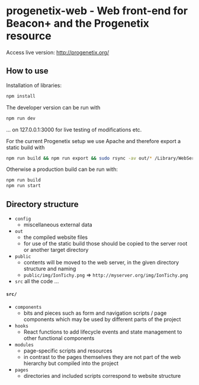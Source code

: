 # progenetix-web - Web front-end for Beacon+ and the Progenetix resource

Access live version: http://progenetix.org/

## How to use

Installation of libraries:

```bash
npm install
```

The developer version can be run with

```bash
npm run dev
```

... on 127.0.0.1:3000 for live testing of modifications etc.

For the current Progenetix setup we use Apache and therefore export a static
build with

```bash
npm run build && npm run export && sudo rsync -av out/* /Library/WebServer/Documents
```

Otherwise a production build can be run with:

```bash
npm run build
npm run start
```


## Directory structure

* `config`
  - miscellaneous external data
* `out`
  - the compiled website files
  - for use of the static build those should be copied to the server root or another target directory 
* `public`
  - contents will be moved to the web server, in the given directory structure and naming
  - `public/img/IonTichy.png` => `http://myserver.org/img/IonTichy.png`
* `src` all the code ...

#### `src/`

* `components`
  - bits and pieces such as form and navigation scripts / page components which may be used by different parts of the project
* `hooks`
  - React functions to add lifecycle events and state management to other functional components
* `modules`
  - page-specific scripts and resources
  - in contrast to the pages themselves they are not part of the web hierarchy but compiled into the project
* `pages`
  - directories and included scripts correspond to website structure 
